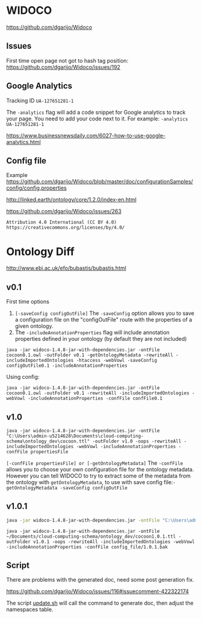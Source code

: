 # WIDOCO
https://github.com/dgarijo/Widoco

## Issues
First time open page not got to hash tag position: https://github.com/dgarijo/Widoco/issues/192

## Google Analytics
Tracking ID `UA-127651281-1`

The `-analytics` flag will add a code snippet for Google analytics to track your page.
You need to add your code next to it. For example: `-analytics UA-127651281-1`

https://www.businessnewsdaily.com/6027-how-to-use-google-analytics.html

## Config file
Example
https://github.com/dgarijo/Widoco/blob/master/doc/configurationSamples/config/config.properties

http://linked.earth/ontology/core/1.2.0/index-en.html

https://github.com/dgarijo/Widoco/issues/263

```
Attribution 4.0 International (CC BY 4.0)
https://creativecommons.org/licenses/by/4.0/
```

# Ontology Diff
http://www.ebi.ac.uk/efo/bubastis/bubastis.html

## v0.1
First time options
1. `[-saveConfig configOutFile]`
   The `-saveConfig` option allows you to save a configuration file on the "configOutFile" route with the properties of a given ontology.
2. The `-includeAnnotationProperties` flag will include annotation properties defined in your ontology (by default they are not included)
```
java -jar widoco-1.4.8-jar-with-dependencies.jar -ontFile cocoon0.1.owl -outFolder v0.1 -getOntologyMetadata -rewriteAll -includeImportedOntologies -htaccess -webVowl -saveConfig configOutFile0.1 -includeAnnotationProperties
```
Using config:
```
java -jar widoco-1.4.8-jar-with-dependencies.jar -ontFile cocoon0.1.owl -outFolder v0.1 -rewriteAll -includeImportedOntologies -webVowl -includeAnnotationProperties -confFile confFile0.1
```

## v1.0
```
java -jar widoco-1.4.8-jar-with-dependencies.jar -ontFile "C:\Users\admin-u5214628\Documents\cloud-computing-schema\ontology_dev\cocoon.ttl" -outFolder v1.0 -oops -rewriteAll -includeImportedOntologies -webVowl -includeAnnotationProperties -confFile propertiesFile 
```
`[-confFile propertiesFile] or [-getOntologyMetadata]`
The `-confFile` allows you to choose your own configuration file for the ontology metadata. However you can tell WIDOCO to try to extract some of the metadata from the ontology with `getOntologyMetadata`, to use with save config file:`-getOntologyMetadata -saveConfig configOutFile `

## v1.0.1
```bash
java -jar widoco-1.4.8-jar-with-dependencies.jar -ontFile "C:\Users\admin-u5214628\Documents\cloud-computing-schema\ontology_dev\cocoon1.0.1.ttl" -outFolder v1.0.1 -oops -rewriteAll -includeImportedOntologies -webVowl -includeAnnotationProperties -confFile config_file/1.0.1 
```
```
java -jar widoco-1.4.8-jar-with-dependencies.jar -ontFile ~/Documents/cloud-computing-schema/ontology_dev/cocoon1.0.1.ttl -outFolder v1.0.1 -oops -rewriteAll -includeImportedOntologies -webVowl -includeAnnotationProperties -confFile config_file/1.0.1.bak
```

## Script
There are problems with the generated doc, need some post generation fix.

https://github.com/dgarijo/Widoco/issues/116#issuecomment-422322174

The script [update.sh](update.sh) will call the command to generate doc, then adjust the namespaces table.
